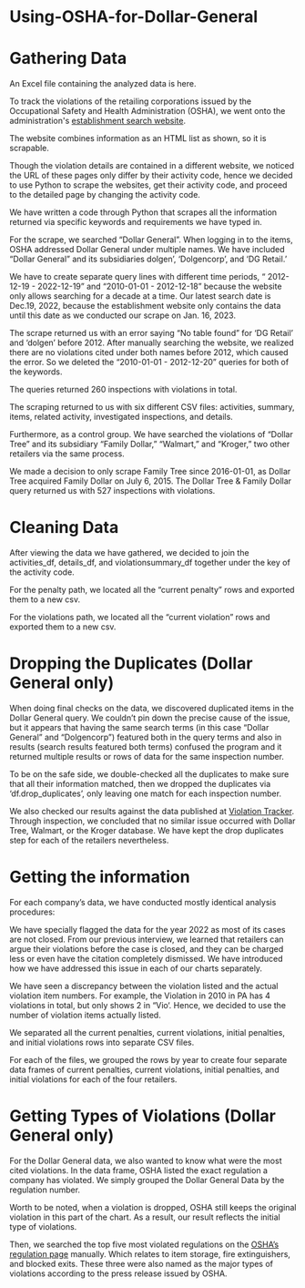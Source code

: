 # Using-OSHA-for-Dollar-General
# Gathering Data

An Excel file containing the analyzed data is here.

To track the violations of the retailing corporations issued by the Occupational Safety and Health Administration (OSHA), we went onto the administration's [establishment search website](https://www.osha.gov/ords/imis/establishment.html).

The website combines information as an HTML list as shown, so it is scrapable. 

Though the violation details are contained in a different website, we noticed the URL of these pages only differ by their activity code, hence we decided to use Python to scrape the websites, get their activity code, and proceed to the detailed page by changing the activity code.


We have written a code through Python that scrapes all the information returned via specific keywords and requirements we have typed in.


For the scrape, we searched “Dollar General”. When logging in to the items, OSHA addressed Dollar General under multiple names. We have included “Dollar General” and its subsidiaries dolgen’, ‘Dolgencorp’, and ‘DG Retail.’

We have to create separate query lines with different time periods, “ 2012-12-19 - 2022-12-19” and “2010-01-01 - 2012-12-18” because the website only allows searching for a decade at a time. Our latest search date is Dec.19, 2022, because the establishment website only contains the data until this date as we conducted our scrape on Jan. 16, 2023.

The scrape returned us with an error saying “No table found” for ‘DG Retail’ and ‘dolgen’ before 2012. After manually searching the website, we realized there are no violations cited under both names before 2012, which caused the error. So we deleted the “2010-01-01 - 2012-12-20” queries for both of the keywords.

The queries returned 260 inspections with violations in total.

The scraping returned to us with six different CSV files: activities, summary, items, related activity, investigated inspections, and details. 

Furthermore, as a control group. We have searched the violations of “Dollar Tree” and its subsidiary “Family Dollar,” “Walmart,” and “Kroger,” two other retailers via the same process. 

We made a decision to only scrape Family Tree since 2016-01-01, as Dollar Tree acquired Family Dollar on July 6, 2015. The Dollar Tree & Family Dollar query returned us with 527 inspections with violations.
# Cleaning Data
After viewing the data we have gathered, we decided to join the activities_df, details_df, and violationsummary_df together under the key of the activity code.

For the penalty path, we located all the “current penalty” rows and exported them to a new csv.

For the violations path, we located all the “current violation” rows and exported them to a new csv.
# Dropping the Duplicates (Dollar General only)
When doing final checks on the data, we discovered duplicated items in the Dollar General query. We couldn’t pin down the precise cause of the issue, but it appears that having the same search terms (in this case “Dollar General” and “Dolgencorp”) featured both in the query terms and also in results (search results featured both terms) confused the program and it returned multiple results or rows of data for the same inspection number.

To be on the safe side, we double-checked all the duplicates to make sure that all their information matched, then we dropped the duplicates via ‘df.drop_duplicates’, only leaving one match for each inspection number. 

We also checked our results against the data published at [Violation Tracker](https://violationtracker.goodjobsfirst.org/?parent=dollar-general&order=pen_year&sort=). Through inspection, we concluded that no similar issue occurred with Dollar Tree, Walmart, or the Kroger database. We have kept the drop duplicates step for each of the retailers nevertheless.
# Getting the information
For each company’s data, we have conducted mostly identical analysis procedures:

We have specially flagged the data for the year 2022 as most of its cases are not closed. From our previous interview, we learned that retailers can argue their violations before the case is closed, and they can be charged less or even have the citation completely dismissed. We have introduced how we have addressed this issue in each of our charts separately.

We have seen a discrepancy between the violation listed and the actual violation item numbers. For example, the Violation in 2010 in PA has 4 violations in total, but only shows 2 in “Vio‘. Hence, we decided to use the number of violation items actually listed.

We separated all the current penalties, current violations, initial penalties, and initial violations rows into separate CSV files. 

For each of the files, we grouped the rows by year to create four separate data frames of  current penalties, current violations, initial penalties, and initial violations for each of the four retailers.

# Getting Types of Violations (Dollar General only)
For the Dollar General data, we also wanted to know what were the most cited violations. In the data frame, OSHA listed the exact regulation a company has violated. We simply grouped the Dollar General Data by the regulation number.

Worth to be noted, when a violation is dropped, OSHA still keeps the original violation in this part of the chart. As a result, our result reflects the initial type of violations.

Then, we searched the top five most violated regulations on the [OSHA’s regulation page](https://www.osha.gov/laws-regs/regulations/standardnumber/1910#1910.22) manually. Which relates to item storage, fire extinguishers, and blocked exits. These three were also named as the major types of violations according to the press release issued by OSHA.
